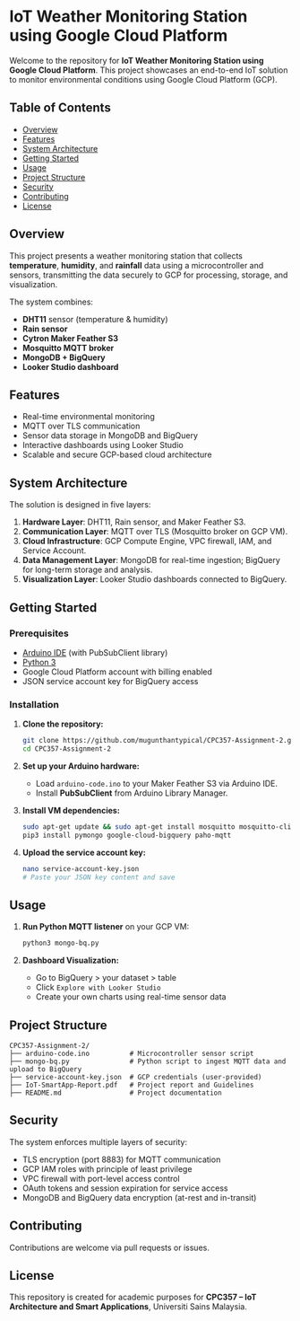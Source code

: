 # IoT Weather Monitoring Station using Google Cloud Platform

Welcome to the repository for **IoT Weather Monitoring Station using Google Cloud Platform**. This project showcases an end-to-end IoT solution to monitor environmental conditions using Google Cloud Platform (GCP).

## Table of Contents

* [Overview](#overview)
* [Features](#features)
* [System Architecture](#system-architecture)
* [Getting Started](#getting-started)
* [Usage](#usage)
* [Project Structure](#project-structure)
* [Security](#security)
* [Contributing](#contributing)
* [License](#license)

## Overview

This project presents a weather monitoring station that collects **temperature**, **humidity**, and **rainfall** data using a microcontroller and sensors, transmitting the data securely to GCP for processing, storage, and visualization.

The system combines:

* **DHT11** sensor (temperature & humidity)
* **Rain sensor**
* **Cytron Maker Feather S3**
* **Mosquitto MQTT broker**
* **MongoDB + BigQuery**
* **Looker Studio dashboard**

## Features

* Real-time environmental monitoring
* MQTT over TLS communication
* Sensor data storage in MongoDB and BigQuery
* Interactive dashboards using Looker Studio
* Scalable and secure GCP-based cloud architecture

## System Architecture

The solution is designed in five layers:

1. **Hardware Layer**: DHT11, Rain sensor, and Maker Feather S3.
2. **Communication Layer**: MQTT over TLS (Mosquitto broker on GCP VM).
3. **Cloud Infrastructure**: GCP Compute Engine, VPC firewall, IAM, and Service Account.
4. **Data Management Layer**: MongoDB for real-time ingestion; BigQuery for long-term storage and analysis.
5. **Visualization Layer**: Looker Studio dashboards connected to BigQuery.

## Getting Started

### Prerequisites

* [Arduino IDE](https://www.arduino.cc/en/software) (with PubSubClient library)
* [Python 3](https://www.python.org/)
* Google Cloud Platform account with billing enabled
* JSON service account key for BigQuery access

### Installation

1. **Clone the repository:**

   ```bash
   git clone https://github.com/mugunthantypical/CPC357-Assignment-2.git
   cd CPC357-Assignment-2
   ```

2. **Set up your Arduino hardware:**

   * Load `arduino-code.ino` to your Maker Feather S3 via Arduino IDE.
   * Install **PubSubClient** from Arduino Library Manager.

3. **Install VM dependencies:**

   ```bash
   sudo apt-get update && sudo apt-get install mosquitto mosquitto-clients mongodb python3-pip
   pip3 install pymongo google-cloud-bigquery paho-mqtt
   ```

4. **Upload the service account key:**

   ```bash
   nano service-account-key.json
   # Paste your JSON key content and save
   ```

## Usage

1. **Run Python MQTT listener** on your GCP VM:

   ```bash
   python3 mongo-bq.py
   ```

2. **Dashboard Visualization:**

   * Go to BigQuery > your dataset > table
   * Click `Explore with Looker Studio`
   * Create your own charts using real-time sensor data

## Project Structure

```
CPC357-Assignment-2/
├── arduino-code.ino          # Microcontroller sensor script
├── mongo-bq.py               # Python script to ingest MQTT data and upload to BigQuery
├── service-account-key.json  # GCP credentials (user-provided)
├── IoT-SmartApp-Report.pdf   # Project report and Guidelines
├── README.md                 # Project documentation
```

## Security

The system enforces multiple layers of security:

* TLS encryption (port 8883) for MQTT communication
* GCP IAM roles with principle of least privilege
* VPC firewall with port-level access control
* OAuth tokens and session expiration for service access
* MongoDB and BigQuery data encryption (at-rest and in-transit)

## Contributing

Contributions are welcome via pull requests or issues.

## License

This repository is created for academic purposes for **CPC357 – IoT Architecture and Smart Applications**, Universiti Sains Malaysia.
